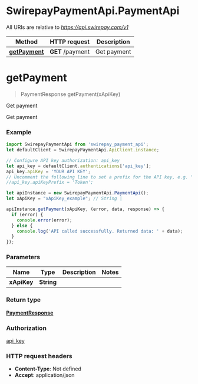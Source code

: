 # SwirepayPaymentApi.PaymentApi

All URIs are relative to *https://api.swirepay.com/v1*

Method | HTTP request | Description
------------- | ------------- | -------------
[**getPayment**](PaymentApi.md#getPayment) | **GET** /payment | Get payment

<a name="getPayment"></a>
# **getPayment**
> PaymentResponse getPayment(xApiKey)

Get payment

Get payment

### Example
```javascript
import SwirepayPaymentApi from 'swirepay_payment_api';
let defaultClient = SwirepayPaymentApi.ApiClient.instance;

// Configure API key authorization: api_key
let api_key = defaultClient.authentications['api_key'];
api_key.apiKey = 'YOUR API KEY';
// Uncomment the following line to set a prefix for the API key, e.g. "Token" (defaults to null)
//api_key.apiKeyPrefix = 'Token';

let apiInstance = new SwirepayPaymentApi.PaymentApi();
let xApiKey = "xApiKey_example"; // String | 

apiInstance.getPayment(xApiKey, (error, data, response) => {
  if (error) {
    console.error(error);
  } else {
    console.log('API called successfully. Returned data: ' + data);
  }
});
```

### Parameters

Name | Type | Description  | Notes
------------- | ------------- | ------------- | -------------
 **xApiKey** | **String**|  | 

### Return type

[**PaymentResponse**](PaymentResponse.md)

### Authorization

[api_key](../README.md#api_key)

### HTTP request headers

 - **Content-Type**: Not defined
 - **Accept**: application/json

